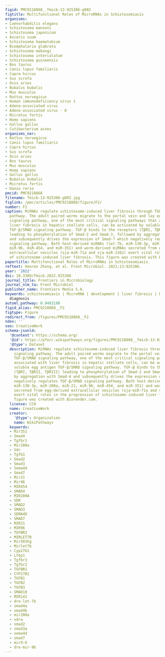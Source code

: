 ```yaml
---
figid: PMC9218868__fmicb-13-925386-g002
figtitle: Multifunctional Roles of MicroRNAs in Schistosomiasis
organisms:
- Caenorhabditis elegans
- Schistosoma mansoni
- Schistosoma japonicum
- Ascaris suum
- Schistosoma haematobium
- Biomphalaria glabrata
- Schistosoma mekongi
- Schistosoma intercalatum
- Schistosoma guineensis
- Bos taurus
- Canis lupus familiaris
- Capra hircus
- Sus scrofa
- Ovis aries
- Bubalus bubalis
- Mus musculus
- Rattus norvegicus
- Human immunodeficiency virus 1
- Adeno-associated virus
- Adeno-associated virus - 8
- Microtus fortis
- Homo sapiens
- Gallus gallus
- Cutibacterium acnes
organisms_ner:
- Rattus norvegicus
- Canis lupus familiaris
- Capra hircus
- Sus scrofa
- Ovis aries
- Bos taurus
- Mus musculus
- Homo sapiens
- Gallus gallus
- Bubalus bubalis
- Microtus fortis
- Danio rerio
pmcid: PMC9218868
filename: fmicb-13-925386-g002.jpg
figlink: /pmc/articles/PMC9218868/figure/F2/
number: F2
caption: MiRNAs regulate schistosome-induced liver fibrosis through TGF-β/SMAD signaling
  pathway. The adult paired worms migrate to the portal vein and lay eggs. TGF-β/SMAD
  signaling pathway, one of the most critical signaling pathways that associated with
  liver fibrosis in hepatic stellate cells, can be activated by soluble egg antigen
  TGF-β/SMAD signaling pathway. TGF-β binds to the receptors (TβRI, TβRII, TβRIII)
  leading to phosphorylation of Smad-2 and Smad-3, followed by aggregation with Smad-4
  and subsequently drives the expression of Smad-7 which negatively regulates TGF-β/SMAD
  signaling pathway. Both host-derived miRNAs (let-7b, miR-130-3p, miR-200a, miR-21,
  miR-96, miR-454, and miR-351) and worm-derived miRNAs secreted from egg-derived
  extracellular vesicles (sja-miR-71a and sja-miR-2162) exert vital roles in the progression
  of schistosome-induced liver fibrosis. This figure was created with Biorender.com.
papertitle: Multifunctional Roles of MicroRNAs in Schistosomiasis.
reftext: Haoran Zhong, et al. Front Microbiol. 2022;13:925386.
year: '2022'
doi: 10.3389/fmicb.2022.925386
journal_title: Frontiers in Microbiology
journal_nlm_ta: Front Microbiol
publisher_name: Frontiers Media S.A.
keywords: schistosomiasis | MicroRNA | development | liver fibrosis | biomarker |
  diagnosis
automl_pathway: 0.9483198
figid_alias: PMC9218868__F2
figtype: Figure
redirect_from: /figures/PMC9218868__F2
ndex: ''
seo: CreativeWork
schema-jsonld:
  '@context': https://schema.org/
  '@id': https://pfocr.wikipathways.org/figures/PMC9218868__fmicb-13-925386-g002.html
  '@type': Dataset
  description: MiRNAs regulate schistosome-induced liver fibrosis through TGF-β/SMAD
    signaling pathway. The adult paired worms migrate to the portal vein and lay eggs.
    TGF-β/SMAD signaling pathway, one of the most critical signaling pathways that
    associated with liver fibrosis in hepatic stellate cells, can be activated by
    soluble egg antigen TGF-β/SMAD signaling pathway. TGF-β binds to the receptors
    (TβRI, TβRII, TβRIII) leading to phosphorylation of Smad-2 and Smad-3, followed
    by aggregation with Smad-4 and subsequently drives the expression of Smad-7 which
    negatively regulates TGF-β/SMAD signaling pathway. Both host-derived miRNAs (let-7b,
    miR-130-3p, miR-200a, miR-21, miR-96, miR-454, and miR-351) and worm-derived miRNAs
    secreted from egg-derived extracellular vesicles (sja-miR-71a and sja-miR-2162)
    exert vital roles in the progression of schistosome-induced liver fibrosis. This
    figure was created with Biorender.com.
  license: CC0
  name: CreativeWork
  creator:
    '@type': Organization
    name: WikiPathways
  keywords:
  - Mir351
  - Smad4
  - Tgfbr1
  - Mir200a
  - Vdr
  - Tgfb1
  - Smad2
  - Smad3
  - Sema4d
  - Smad7
  - Mir21
  - Mir96
  - MIR454
  - SMAD4
  - MIR200A
  - VDR
  - SMAD2
  - SMAD3
  - SEMA4D
  - SMAD7
  - MIR21
  - MIR96
  - TGFBR2
  - MIRLET7B
  - Mir503hg
  - Mirlet7b
  - Cyp27b1
  - Ltbp1
  - Tgfbr3
  - Tgfbr2
  - TGFBR1
  - CYP27B1
  - TGFB1
  - TGFB2
  - TGFB3
  - SMAD10
  - MIR141
  - dre-let-7b
  - smad4a
  - smad4b
  - mir200a
  - vdra
  - smad2
  - smad3a
  - sema4d
  - smad7
  - mir9-6
  - dre-mir-96
---
```

